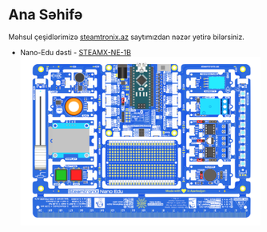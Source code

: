 # Ana Səhifə

Məhsul çeşidlərimizə [steamtronix.az](https://steamtronix.az/) saytımızdan nəzər yetirə bilərsiniz.

- Nano-Edu dəsti - [STEAMX-NE-1B](https://steamtronix.az/product/steamtronix-nano-edu/)
![Nano-Edu](nano/images/nano-edu-revB.png)

